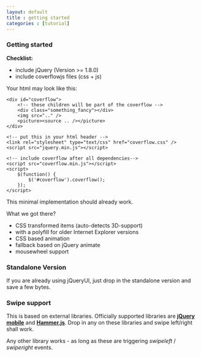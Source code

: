 ```yaml
---
layout: default
title : getting started
categories : [tutorial]
---
```


### Getting started

**Checklist:**

<ul class="checklist">
    <li>include jQuery (Version >= 1.8.0)</li>
    <li>include coverflowjs files (css + js)</li>
</ul>

Your html may look like this:

    <div id="coverflow">
        <!-- these children will be part of the coverflow -->
        <div class="something_fancy"></div>
        <img src=".." />
        <picture><source .. /></picture>
    </div>

    <!-- put this in your html header -->
    <link rel="stylesheet" type="text/css" href="coverflow.css" />
    <script src="jquery.min.js"></script>

    <!-- include coverflow after all dependencies-->
    <script src="coverflow.min.js"></script>
    <script>
        $(function() {
            $('#coverflow').coverflow();
        });
    </script>

This minimal implementation should already work.

What we got there?

<ul class="checklist">
	<li>CSS transformed items (auto-detects 3D-support)</li>
    <li>with a polyfill for older Internet Explorer versions</li>
	<li>CSS based animation</li>
    <li>fallback based on jQuery animate</li>
    <li>mousewheel support</li>
</ul>

### Standalone Version

If you are already using jQueryUI, just drop in the standalone version and save a few bytes.

### Swipe support

This is based on external libraries. Officially supported libraries are **[jQuery mobile](http://jquerymobile.com)** and **[Hammer.js](http://eightmedia.github.io/hammer.js)**. Drop in any on these libraries and swipe left/right shall work.

Any other library works - as long as these are triggering *swipeleft* / *swiperight* events.
